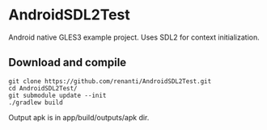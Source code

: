 # AndroidSDL2Test

Android native GLES3 example project. Uses SDL2 for context initialization.

## Download and compile

```
git clone https://github.com/renanti/AndroidSDL2Test.git
cd AndroidSDL2Test/
git submodule update --init
./gradlew build
```
Output apk is in app/build/outputs/apk dir.

